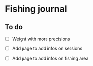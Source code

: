 # Fishing journal

## To do

- [ ] Weight with more precisions
- [ ] Add page to add infos on sessions
- [ ] Add page to add infos on fishing area

